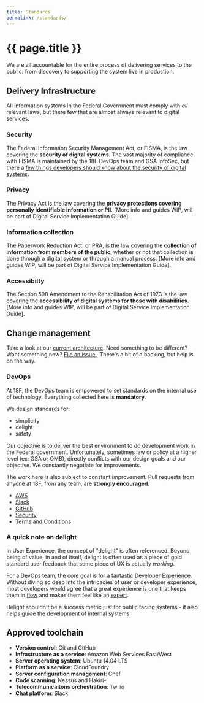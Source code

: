 ```yaml
---
title: Standards
permalink: /standards/
---
```

# {{ page.title }}

We are all accountable for the entire process of delivering services to the public: from discovery to supporting the system live in production.

## Delivery Infrastructure

All information systems in the Federal Government must comply with *all* relevant laws, but there few that are almost always relevant to digital services.

### Security

The Federal Information Security Management Act, or FISMA, is the law covering the **security of digital systems**. The vast majority of compliance with FISMA is maintained by the 18F DevOps team and GSA InfoSec, but there a [few things developers should know about the security of digital systems](https://pages.18f.gov/before-you-ship/security/).

### Privacy

The Privacy Act is the law covering the **privacy protections covering personally identifiable information or PII**. [More info and guides WIP, will be part of Digital Service Implementation Guide].

### Information collection 

The Paperwork Reduction Act, or PRA, is the law covering the **collection of information from members of the public**, whether or not that collection is done through a digital system or through a manual process. [More info and guides WIP, will be part of Digital Service Implementation Guide].

### Accessibilty 

The Section 508 Amendment to the Rehabilitation Act of 1973 is the law covering the **accessibility of digital systems for those with disabilities**. [More info and guides WIP, will be part of Digital Service Implementation Guide].

## Change management

Take a look at our [current architecture](https://docs.google.com/a/gsa.gov/spreadsheet/ccc?key=0AinIxtx-CfkddGVaNU9lMHp3TGh2RThEVWExS0dwNmc&usp=drive_web#gid=1). Need something to be different? Want something new? [File an issue.](https://github.com/18F/DevOps/issues/new). There's a bit of a backlog, but help is on the way. 

### DevOps

At 18F, the DevOps team is empowered to set standards on the internal use of technology. Everything collected here is **mandatory**. 

We design standards for:

* simplicity
* delight
* safety

Our objective is to deliver the best environment to do development work in the Federal government. Unfortunately, sometimes law or policy at a higher level (ex: GSA or OMB), directly conflicts with our design goals and our objective. We constantly negotiate for improvements. 

The work here is also subject to constant improvement. Pull requests from anyone at 18F, from any team, are **strongly encouraged**.

- [AWS](https://pages.18f.gov/before-you-ship/infrastructure/aws/)
- [Slack](slack/)
- [GitHub](github/)
- [Security](https://pages.18f.gov/before-you-ship/security/)
- [Terms and Conditions](terms-and-conditions/)

### A quick note on delight

In User Experience, the concept of "delight" is often referenced. Beyond being of value, in and of itself, delight is often used as a piece of gold standard user feedback that some piece of UX is actually *working*. 

For a DevOps team, the core goal is for a fantastic [Developer Experience](http://uxmag.com/articles/effective-developer-experience). Without diving so deep into the intricacies of user or developer experience, most developers would agree that a great experience is one that keeps them in [flow](https://en.wikipedia.org/wiki/Flow_%28psychology%29) and makes them feel like an [expert](http://headrush.typepad.com/photos/uncategorized/2007/04/06/kickasscurvetwo.jpg).

Delight shouldn't be a success metric just for public facing systems - it also helps guide the development of internal systems.

## Approved toolchain

- **Version control**: Git and GitHub
- **Infrastructure as a service**: Amazon Web Services East/West
- **Server operating system**: Ubuntu 14.04 LTS
- **Platform as a service**: CloudFoundry
- **Server configuration management**: Chef
- **Code scanning**: Nessus and Hakiri- 
- **Telecommunicaitons orchestration**: Twilio
- **Chat platform**: Slack
